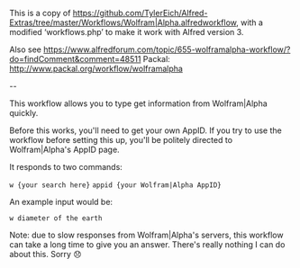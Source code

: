 This is a copy of https://github.com/TylerEich/Alfred-Extras/tree/master/Workflows/Wolfram|Alpha.alfredworkflow, with a modified ‘workflows.php’ to make it work with Alfred version 3.

Also see https://www.alfredforum.com/topic/655-wolframalpha-workflow/?do=findComment&comment=48511
Packal: http://www.packal.org/workflow/wolframalpha

--

This workflow allows you to type get information from Wolfram|Alpha quickly.

Before this works, you'll need to get your own AppID. If you try to use the workflow before setting this up, you'll be politely directed to Wolfram|Alpha's AppID page.

It responds to two commands:

`w {your search here}`
`appid {your Wolfram|Alpha AppID}`

An example input would be:

`w diameter of the earth`

Note: due to slow responses from Wolfram|Alpha's servers, this workflow can take a long time to give you an answer. There's really nothing I can do about this. Sorry :disappointed:
